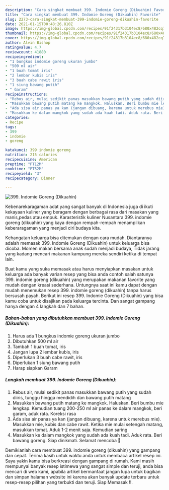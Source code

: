 ```yaml
---
description: "Cara singkat membuat 399. Indomie Goreng (Dikuahin) Favorite"
title: "Cara singkat membuat 399. Indomie Goreng (Dikuahin) Favorite"
slug: 2273-cara-singkat-membuat-399-indomie-goreng-dikuahin-favorite
date: 2021-01-15T00:48:26.810Z
image: https://img-global.cpcdn.com/recipes/91f24317b3104ec8/680x482cq70/399-indomie-goreng-dikuahin-foto-resep-utama.jpg
thumbnail: https://img-global.cpcdn.com/recipes/91f24317b3104ec8/680x482cq70/399-indomie-goreng-dikuahin-foto-resep-utama.jpg
cover: https://img-global.cpcdn.com/recipes/91f24317b3104ec8/680x482cq70/399-indomie-goreng-dikuahin-foto-resep-utama.jpg
author: Alvin Bishop
ratingvalue: 4.7
reviewcount: 41880
recipeingredient:
- "1 bungkus indomie goreng ukuran jumbo"
- "500 ml air"
- "1 buah tomat iris"
- "2 lembar kubis iris"
- "3 buah cabe rawit iris"
- "1 siung bawang putih"
- " Garam"
recipeinstructions:
- "Rebus air, mulai sedikit panas masukkan bawang putih yang sudah diiris, tunggu hingga mendidih dan bawang putih matang"
- "Masukkan bawang putih matang ke mangkok. Haluskan. Beri bumbu mie lengkap. Kemudian tuang 200-250 ml air panas ke dalam mangkok, beri garam, aduk rata. Koreksi rasa"
- "Ada sisa air panas ya kan (jangan dibuang, karena untuk merebus mie). Masukkan mie, kubis dan cabe rawit. Ketika mie mulai setengah matang, masukkan tomat. Aduk 1-2 menit saja. Kemudian saring"
- "Masukkan ke dalam mangkok yang sudah ada kuah tadi. Aduk rata. Beri bawang goreng. Siap dinikmati. Selamat mencoba 💜"
categories:
- Recipe
tags:
- 399
- indomie
- goreng

katakunci: 399 indomie goreng 
nutrition: 215 calories
recipecuisine: American
preptime: "PT12M"
cooktime: "PT52M"
recipeyield: "3"
recipecategory: Dinner

---
```



![399. Indomie Goreng (Dikuahin)](https://img-global.cpcdn.com/recipes/91f24317b3104ec8/680x482cq70/399-indomie-goreng-dikuahin-foto-resep-utama.jpg)

Kebenarekaragaman adat yang sangat banyak di Indonesia juga di ikuti kekayaan kuliner yang beragam dengan berbagai rasa dari masakan yang manis,pedas atau empuk. Karasteristik kuliner Nusantara 399. indomie goreng (dikuahin) yang kaya dengan rempah-rempah menampilkan keberaragaman yang menjadi ciri budaya kita.


Kehangatan keluarga bisa ditemukan dengan cara mudah. Diantaranya adalah memasak 399. Indomie Goreng (Dikuahin) untuk keluarga bisa dicoba. Momen makan bersama anak sudah menjadi budaya, Tidak jarang yang kadang mencari makanan kampung mereka sendiri ketika di tempat lain.



Buat kamu yang suka memasak atau harus menyiapkan masakan untuk keluarga ada banyak varian resep yang bisa anda contoh salah satunya 399. indomie goreng (dikuahin) yang merupakan makanan favorite yang mudah dengan kreasi sederhana. Untungnya saat ini kamu dapat dengan mudah menemukan resep 399. indomie goreng (dikuahin) tanpa harus bersusah payah.
Berikut ini resep 399. Indomie Goreng (Dikuahin) yang bisa kamu coba untuk disajikan pada keluarga tercinta. Dan sangat gampang hanya dengan 4 langkah dan 7 bahan.


<!--inarticleads1-->

##### Bahan-bahan yang dibutuhkan membuat 399. Indomie Goreng (Dikuahin):

1. Harus ada 1 bungkus indomie goreng ukuran jumbo
1. Dibutuhkan 500 ml air
1. Tambah 1 buah tomat, iris
1. Jangan lupa 2 lembar kubis, iris
1. Diperlukan 3 buah cabe rawit, iris
1. Diperlukan 1 siung bawang putih
1. Harap siapkan  Garam




<!--inarticleads2-->

##### Langkah membuat  399. Indomie Goreng (Dikuahin):

1. Rebus air, mulai sedikit panas masukkan bawang putih yang sudah diiris, tunggu hingga mendidih dan bawang putih matang
1. Masukkan bawang putih matang ke mangkok. Haluskan. Beri bumbu mie lengkap. Kemudian tuang 200-250 ml air panas ke dalam mangkok, beri garam, aduk rata. Koreksi rasa
1. Ada sisa air panas ya kan (jangan dibuang, karena untuk merebus mie). Masukkan mie, kubis dan cabe rawit. Ketika mie mulai setengah matang, masukkan tomat. Aduk 1-2 menit saja. Kemudian saring
1. Masukkan ke dalam mangkok yang sudah ada kuah tadi. Aduk rata. Beri bawang goreng. Siap dinikmati. Selamat mencoba 💜




Demikianlah cara membuat 399. indomie goreng (dikuahin) yang gampang dan cepat. Terima kasih untuk waktu anda untuk membaca artikel resep ini. Saya yakin kamu bisa berkreasi dengan gampang di rumah. Kami masih mempunyai banyak resep istimewa yang sangat simple dan teruji, anda bisa mencari di web kami, apabila artikel bermanfaat jangan lupa untuk bagikan dan simpan halaman website ini karena akan banyak update terbaru untuk resep-resep pilihan yang terbukti dan teruji. Siap Memasak !!. 

